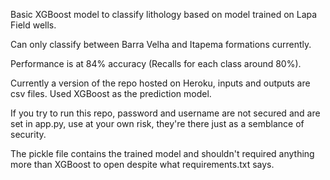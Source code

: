 Basic XGBoost model to classify lithology based on model trained on Lapa Field wells.

Can only classify between Barra Velha and Itapema formations currently.

Performance is at 84% accuracy (Recalls for each class around 80%).

Currently a version of the repo hosted on Heroku, inputs and outputs are csv files. Used XGBoost as the prediction model.

If you try to run this repo, password and username are not secured and are set in app.py, use at your own risk, they're there just as a semblance of security.

The pickle file contains the trained model and shouldn't required anything more than XGBoost to open despite what requirements.txt says.
